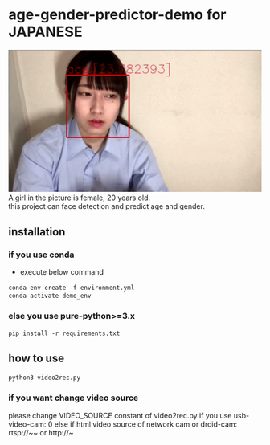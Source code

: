 # age-gender-predictor-demo for JAPANESE
![](demo_movie.gif)  
A girl in the picture is female, 20 years old.  
this project can face detection and predict age and gender.
## installation
### if you use conda
* execute below command
```terminal
conda env create -f environment.yml
conda activate demo_env
```
### else you use pure-python>=3.x
```terminal
pip install -r requirements.txt
```

## how to use
```terminal
python3 video2rec.py
```
### if you want change video source
please change VIDEO_SOURCE constant of video2rec.py 
if you use usb-video-cam: 0
else if html video source of network cam or droid-cam: rtsp://~~ or http://~
